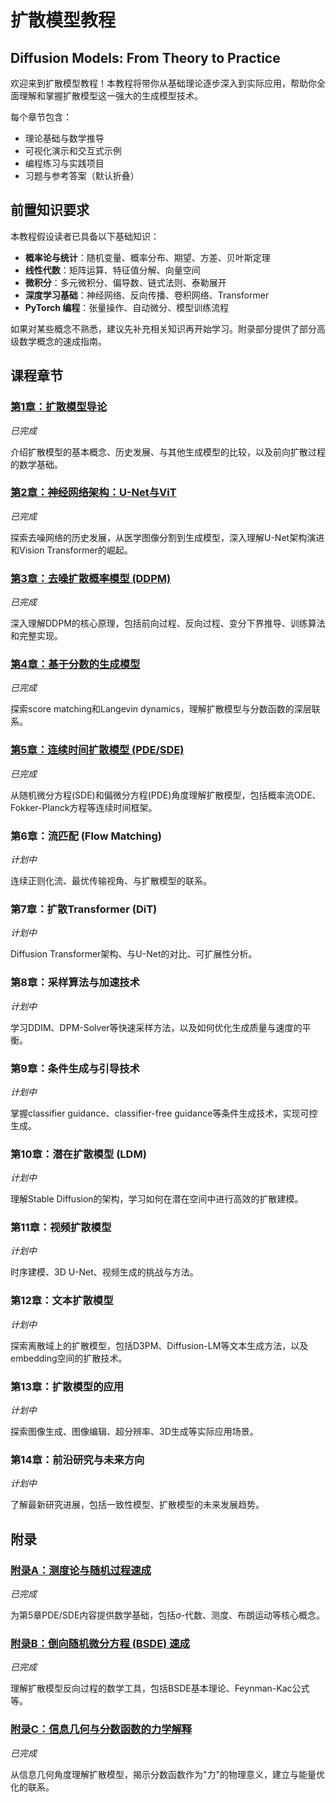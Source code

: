 # 扩散模型教程

## Diffusion Models: From Theory to Practice

欢迎来到扩散模型教程！本教程将带你从基础理论逐步深入到实际应用，帮助你全面理解和掌握扩散模型这一强大的生成模型技术。

每个章节包含：

- 理论基础与数学推导
- 可视化演示和交互式示例
- 编程练习与实践项目
- 习题与参考答案（默认折叠）

## 前置知识要求

本教程假设读者已具备以下基础知识：

- **概率论与统计**：随机变量、概率分布、期望、方差、贝叶斯定理
- **线性代数**：矩阵运算、特征值分解、向量空间
- **微积分**：多元微积分、偏导数、链式法则、泰勒展开
- **深度学习基础**：神经网络、反向传播、卷积网络、Transformer
- **PyTorch 编程**：张量操作、自动微分、模型训练流程

如果对某些概念不熟悉，建议先补充相关知识再开始学习。附录部分提供了部分高级数学概念的速成指南。

## 课程章节

### [第1章：扩散模型导论](chapter1.md)
*已完成*

介绍扩散模型的基本概念、历史发展、与其他生成模型的比较，以及前向扩散过程的数学基础。

### [第2章：神经网络架构：U-Net与ViT](chapter2.md)
*已完成*

探索去噪网络的历史发展，从医学图像分割到生成模型，深入理解U-Net架构演进和Vision Transformer的崛起。

### [第3章：去噪扩散概率模型 (DDPM)](chapter3.md)
*已完成*

深入理解DDPM的核心原理，包括前向过程、反向过程、变分下界推导、训练算法和完整实现。

### [第4章：基于分数的生成模型](chapter4.md)
*已完成*

探索score matching和Langevin dynamics，理解扩散模型与分数函数的深层联系。

### [第5章：连续时间扩散模型 (PDE/SDE)](chapter5.md)
*已完成*

从随机微分方程(SDE)和偏微分方程(PDE)角度理解扩散模型，包括概率流ODE、Fokker-Planck方程等连续时间框架。

### 第6章：流匹配 (Flow Matching)
*计划中*

连续正则化流、最优传输视角、与扩散模型的联系。

### 第7章：扩散Transformer (DiT)
*计划中*

Diffusion Transformer架构、与U-Net的对比、可扩展性分析。

### 第8章：采样算法与加速技术
*计划中*

学习DDIM、DPM-Solver等快速采样方法，以及如何优化生成质量与速度的平衡。

### 第9章：条件生成与引导技术
*计划中*

掌握classifier guidance、classifier-free guidance等条件生成技术，实现可控生成。

### 第10章：潜在扩散模型 (LDM)
*计划中*

理解Stable Diffusion的架构，学习如何在潜在空间中进行高效的扩散建模。

### 第11章：视频扩散模型
*计划中*

时序建模、3D U-Net、视频生成的挑战与方法。

### 第12章：文本扩散模型
*计划中*

探索离散域上的扩散模型，包括D3PM、Diffusion-LM等文本生成方法，以及embedding空间的扩散技术。

### 第13章：扩散模型的应用
*计划中*

探索图像生成、图像编辑、超分辨率、3D生成等实际应用场景。

### 第14章：前沿研究与未来方向
*计划中*

了解最新研究进展，包括一致性模型、扩散模型的未来发展趋势。

## 附录

### [附录A：测度论与随机过程速成](appendix-a.md)
*已完成*

为第5章PDE/SDE内容提供数学基础，包括σ-代数、测度、布朗运动等核心概念。

### [附录B：倒向随机微分方程 (BSDE) 速成](appendix-b.md)
*已完成*

理解扩散模型反向过程的数学工具，包括BSDE基本理论、Feynman-Kac公式等。

### [附录C：信息几何与分数函数的力学解释](appendix-c.md)
*已完成*

从信息几何角度理解扩散模型，揭示分数函数作为"力"的物理意义，建立与能量优化的联系。
